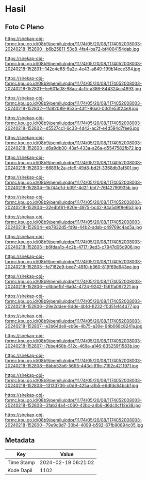 # Hasil

## Foto C Plano

https://sirekap-obj-formc.kpu.go.id/08b9/pemilu/pdpr/11/74/05/20/08/1174052008003-20240218-152800--b6b25811-53c8-4fa4-ba72-bf4004154dab.jpg

https://sirekap-obj-formc.kpu.go.id/08b9/pemilu/pdpr/11/74/05/20/08/1174052008003-20240218-152801--142c4e68-9a2e-4c43-a649-199b14ece394.jpg

https://sirekap-obj-formc.kpu.go.id/08b9/pemilu/pdpr/11/74/05/20/08/1174052008003-20240218-152801--5e601a08-98aa-4cf5-a386-844324cc4993.jpg

https://sirekap-obj-formc.kpu.go.id/08b9/pemilu/pdpr/11/74/05/20/08/1174052008003-20240218-152802--1fd82089-9535-43f1-86a0-03d1e53f24e8.jpg

https://sirekap-obj-formc.kpu.go.id/08b9/pemilu/pdpr/11/74/05/20/08/1174052008003-20240218-152802--d5527cc1-6c33-4d42-ac2f-e4d594d7fee6.jpg

https://sirekap-obj-formc.kpu.go.id/08b9/pemilu/pdpr/11/74/05/20/08/1174052008003-20240218-152803--d6a9db00-43af-433a-a26a-d5547582fb72.jpg

https://sirekap-obj-formc.kpu.go.id/08b9/pemilu/pdpr/11/74/05/20/08/1174052008003-20240218-152803--66891c2a-cfc9-49d8-bd2f-3368db3af501.jpg

https://sirekap-obj-formc.kpu.go.id/08b9/pemilu/pdpr/11/74/05/20/08/1174052008003-20240218-152804--1b744d1d-b091-4d2f-bbf7-76f42790935b.jpg

https://sirekap-obj-formc.kpu.go.id/08b9/pemilu/pdpr/11/74/05/20/08/1174052008003-20240218-152804--32e4bf61-820e-4975-bc42-94a5d9f8e6b3.jpg

https://sirekap-obj-formc.kpu.go.id/08b9/pemilu/pdpr/11/74/05/20/08/1174052008003-20240218-152804--eb7832d5-fd9a-44b2-adab-c49769c4ad5a.jpg

https://sirekap-obj-formc.kpu.go.id/08b9/pemilu/pdpr/11/74/05/20/08/1174052008003-20240218-152805--b6fdaa1b-4c2b-4717-9ed3-c7947d05d906.jpg

https://sirekap-obj-formc.kpu.go.id/08b9/pemilu/pdpr/11/74/05/20/08/1174052008003-20240218-152805--fe7182e9-bee7-4910-b360-819f69d643ee.jpg

https://sirekap-obj-formc.kpu.go.id/08b9/pemilu/pdpr/11/74/05/20/08/1174052008003-20240218-152806--c6bbefb1-6a04-4724-9242-1561fa067221.jpg

https://sirekap-obj-formc.kpu.go.id/08b9/pemilu/pdpr/11/74/05/20/08/1174052008003-20240218-152806--29e2ddee-8dde-4b1d-8232-f0d51ef44d77.jpg

https://sirekap-obj-formc.kpu.go.id/08b9/pemilu/pdpr/11/74/05/20/08/1174052008003-20240218-152807--e3b64de9-eb6e-4b75-a30e-64b068c8241a.jpg

https://sirekap-obj-formc.kpu.go.id/08b9/pemilu/pdpr/11/74/05/20/08/1174052008003-20240218-152807--7bbe460b-512c-469a-a146-835259f1583b.jpg

https://sirekap-obj-formc.kpu.go.id/08b9/pemilu/pdpr/11/74/05/20/08/1174052008003-20240218-152808--8bbb53b6-5695-443d-91fe-7192c4211971.jpg

https://sirekap-obj-formc.kpu.go.id/08b9/pemilu/pdpr/11/74/05/20/08/1174052008003-20240218-152808--13133736-c0d9-425a-a1b5-e6dfdc84bcbf.jpg

https://sirekap-obj-formc.kpu.go.id/08b9/pemilu/pdpr/11/74/05/20/08/1174052008003-20240218-152808--3fab34a4-c060-42bc-a4b6-d6dc0cf12e38.jpg

https://sirekap-obj-formc.kpu.go.id/08b9/pemilu/pdpr/11/74/05/20/08/1174052008003-20240218-152800--79e9c8d7-30b4-4099-b592-67fb90894c05.jpg


## Metadata

| Key        | Value               |
| ---------- | ------------------- |
| Time Stamp | 2024-02-19 06:21:02 |
| Kode Dapil | 1102                |




